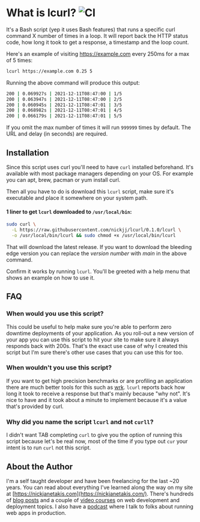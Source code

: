# What is lcurl? ![CI](https://github.com/nickjj/lcurl/workflows/CI/badge.svg?branch=main)

It's a Bash script (yep it uses Bash features) that runs a specific curl
command X number of times in a loop. It will report back the HTTP status code,
how long it took to get a response, a timestamp and the loop count.

Here's an example of visiting <https://example.com> every 250ms for a max of 5
times:

```sh
lcurl https://example.com 0.25 5
```

Running the above command will produce this output:

```sh
200 | 0.069927s | 2021-12-11T08:47:00 | 1/5
200 | 0.063947s | 2021-12-11T08:47:00 | 2/5
200 | 0.060945s | 2021-12-11T08:47:01 | 3/5
200 | 0.068982s | 2021-12-11T08:47:01 | 4/5
200 | 0.066179s | 2021-12-11T08:47:01 | 5/5
```

If you omit the max number of times it will run `999999` times by default. The
URL and delay (in seconds) are required.

## Installation

Since this script uses curl you'll need to have `curl` installed beforehand.
It's available with most package managers depending on your OS. For example you
can apt, brew, pacman or yum install curl.

Then all you have to do is download this `lcurl` script, make sure it's
executable and place it somewhere on your system path.

#### 1 liner to get `lcurl` downloaded to `/usr/local/bin`:

```sh
sudo curl \
  -L https://raw.githubusercontent.com/nickjj/lcurl/0.1.0/lcurl \
  -o /usr/local/bin/lcurl && sudo chmod +x /usr/local/bin/lcurl
```

That will download the latest release. If you want to download the bleeding
edge version you can replace the *version number* with *main* in the above
command.

Confirm it works by running `lcurl`. You'll be greeted with a help menu that
shows an example on how to use it.

## FAQ

### When would you use this script?

This could be useful to help make sure you're able to perform zero downtime
deployments of your application. As you roll-out a new version of your app you
can use this script to hit your site to make sure it always responds back with
200s.  That's the exact use case of why I created this script but I'm sure
there's other use cases that you can use this for too.

### When wouldn't you use this script?

If you want to get high precision benchmarks or are profiling an application
there are much better tools for this such as [wrk](https://github.com/wg/wrk).
`lcurl` reports back how long it took to receive a response but that's mainly
because "why not". It's nice to have and it took about a minute to implement
because it's a value that's provided by curl.

### Why did you name the script `lcurl` and not `curll`?

I didn't want TAB completing `curl` to give you the option of running this
script because let's be real now, most of the time if you type out `cur` your
intent is to run `curl` not this script.

## About the Author

I'm a self taught developer and have been freelancing for the last ~20 years.
You can read about everything I've learned along the way on my site at
[https://nickjanetakis.com](https://nickjanetakis.com/). There's hundreds of
[blog posts](https://nickjanetakis.com/blog/) and a couple of [video
courses](https://nickjanetakis.com/courses/) on web development and deployment
topics. I also have a [podcast](https://runninginproduction.com) where I talk
to folks about running web apps in production.
